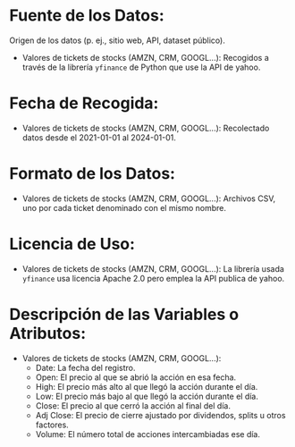 # Fuente de los Datos:
Origen de los datos (p. ej., sitio web, API, dataset público).
- Valores de tickets de stocks (AMZN, CRM, GOOGL...): Recogidos a través de la librería `yfinance` de Python que use la API de yahoo.
# Fecha de Recogida:
- Valores de tickets de stocks (AMZN, CRM, GOOGL...): Recolectado datos desde el 2021-01-01 al 2024-01-01.
# Formato de los Datos:
- Valores de tickets de stocks (AMZN, CRM, GOOGL...): Archivos CSV, uno por cada ticket denominado con el mismo nombre.
# Licencia de Uso:
- Valores de tickets de stocks (AMZN, CRM, GOOGL...): La librería usada `yfinance` usa licencia Apache 2.0 pero emplea la API publica de yahoo.
# Descripción de las Variables o Atributos:
- Valores de tickets de stocks (AMZN, CRM, GOOGL...):
    - Date: La fecha del registro.
    - Open: El precio al que se abrió la acción en esa fecha.
    - High: El precio más alto al que llegó la acción durante el día.
    - Low: El precio más bajo al que llegó la acción durante el día.
    - Close: El precio al que cerró la acción al final del día.
    - Adj Close: El precio de cierre ajustado por dividendos, splits u otros factores.
    - Volume: El número total de acciones intercambiadas ese día.